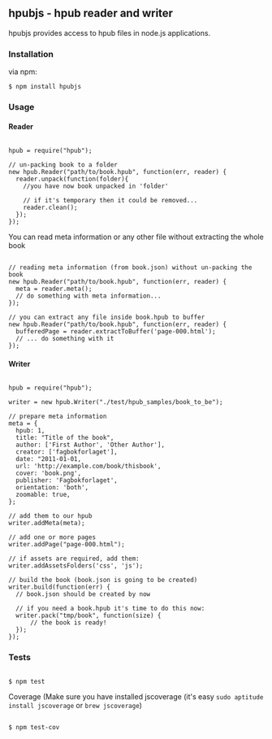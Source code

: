 ## hpubjs - hpub reader and writer

hpubjs provides access to hpub files in node.js applications.

### Installation

via npm:

```
$ npm install hpubjs

```

### Usage

#### Reader

```

hpub = require("hpub");

// un-packing book to a folder
new hpub.Reader("path/to/book.hpub", function(err, reader) {
  reader.unpack(function(folder){
    //you have now book unpacked in 'folder'

    // if it's temporary then it could be removed...
    reader.clean();
  });
});

```

You can read meta information or any other file without extracting the whole book

```

// reading meta information (from book.json) without un-packing the book
new hpub.Reader("path/to/book.hpub", function(err, reader) {
  meta = reader.meta();
  // do something with meta information...
});

// you can extract any file inside book.hpub to buffer
new hpub.Reader("path/to/book.hpub", function(err, reader) {
  bufferedPage = reader.extractToBuffer('page-000.html');
  // ... do something with it
});

```

#### Writer

```

hpub = require("hpub");

writer = new hpub.Writer("./test/hpub_samples/book_to_be");

// prepare meta information
meta = {
  hpub: 1,
  title: "Title of the book",
  author: ['First Author', 'Other Author'],
  creator: ['fagbokforlaget'],
  date: "2011-01-01,
  url: 'http://example.com/book/thisbook', 
  cover: 'book.png',
  publisher: 'Fagbokforlaget',
  orientation: 'both',
  zoomable: true,
};

// add them to our hpub
writer.addMeta(meta);

// add one or more pages
writer.addPage("page-000.html");

// if assets are required, add them:
writer.addAssetsFolders('css', 'js');

// build the book (book.json is going to be created)
writer.build(function(err) {
  // book.json should be created by now

  // if you need a book.hpub it's time to do this now:
  writer.pack("tmp/book", function(size) {
      // the book is ready!
  });
});

```

### Tests

```

$ npm test

```

Coverage (Make sure you have installed jscoverage (it's easy `sudo aptitude install jscoverage` or `brew jscoverage`)

```

$ npm test-cov

```

